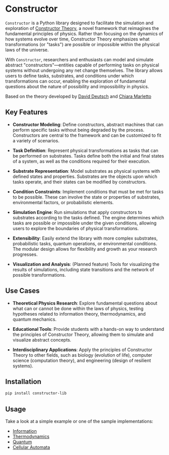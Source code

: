 # Constructor

`Constructor` is a Python library designed to facilitate the simulation and exploration of [Constructor Theory](https://www.constructortheory.org/), a novel framework that reimagines the fundamental principles of physics. Rather than focusing on the dynamics of how systems evolve over time, Constructor Theory emphasizes what transformations (or "tasks") are possible or impossible within the physical laws of the universe.

With `Constructor`, researchers and enthusiasts can model and simulate abstract "constructors"—entities capable of performing tasks on physical systems without undergoing any net change themselves. The library allows users to define tasks, substrates, and conditions under which transformations can occur, enabling the exploration of fundamental questions about the nature of possibility and impossibility in physics.

Based on the theory developed by [David Deutsch](https://www.daviddeutsch.org.uk/) and [Chiara Marletto](https://www.chiaramarletto.com/)

## **Key Features**

- **Constructor Modeling**: Define constructors, abstract machines that can perform specific tasks without being degraded by the process. Constructors are central to the framework and can be customized to fit a variety of scenarios.

- **Task Definition**: Represent physical transformations as tasks that can be performed on substrates. Tasks define both the initial and final states of a system, as well as the conditions required for their execution.

- **Substrate Representation**: Model substrates as physical systems with defined states and properties. Substrates are the objects upon which tasks operate, and their states can be modified by constructors.

- **Condition Constraints**: Implement conditions that must be met for tasks to be possible. These can involve the state or properties of substrates, environmental factors, or probabilistic elements.

- **Simulation Engine**: Run simulations that apply constructors to substrates according to the tasks defined. The engine determines which tasks are possible or impossible under the given conditions, allowing users to explore the boundaries of physical transformations.

- **Extensibility**: Easily extend the library with more complex substrates, probabilistic tasks, quantum operations, or environmental conditions. The modular design allows for flexibility and growth as your research progresses.

- **Visualization and Analysis**: (Planned feature) Tools for visualizing the results of simulations, including state transitions and the network of possible transformations.

## **Use Cases**

- **Theoretical Physics Research**: Explore fundamental questions about what can or cannot be done within the laws of physics, testing hypotheses related to information theory, thermodynamics, and quantum mechanics.

- **Educational Tools**: Provide students with a hands-on way to understand the principles of Constructor Theory, allowing them to simulate and visualize abstract concepts.

- **Interdisciplinary Applications**: Apply the principles of Constructor Theory to other fields, such as biology (evolution of life), computer science (computation theory), and engineering (design of resilient systems).

## **Installation**

```bash
pip install constructor-lib
```

## **Usage**

Take a look at a simple example or one of the sample implementations:

- [Information](./examples/information.ipynb)
- [Thermodynamics](./examples/thermodynamics.ipynb)
- [Quantum](./examples/quantum.ipynb)
- [Cellular Automata](./examples/cellular_automata.ipynb)
